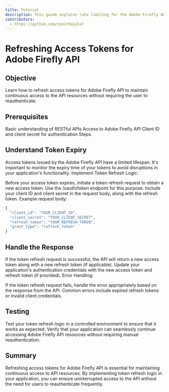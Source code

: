 ```yaml
---
title: Tutorial
description: This guide explains rate limiting for the Adobe Firefly API.
contributors:
  - https://github.com/nimithajalal
---
```

# Refreshing Access Tokens for Adobe Firefly API

## Objective

Learn how to refresh access tokens for Adobe Firefly API to maintain continuous access to the API resources without requiring the user to reauthenticate.

## Prerequisites

Basic understanding of RESTful APIs
Access to Adobe Firefly API
Client ID and client secret for authentication
Steps:

## Understand Token Expiry

Access tokens issued by the Adobe Firefly API have a limited lifespan. It's important to monitor the expiry time of your tokens to avoid disruptions in your application's functionality.
Implement Token Refresh Logic:

Before your access token expires, initiate a token refresh request to obtain a new access token. Use the /oauth/token endpoint for this purpose.
Include your client ID and client secret in the request body, along with the refresh token.
Example request body:
```js
{
  "client_id": "YOUR_CLIENT_ID",
  "client_secret": "YOUR_CLIENT_SECRET",
  "refresh_token": "YOUR_REFRESH_TOKEN",
  "grant_type": "refresh_token"
}
```

## Handle the Response

If the token refresh request is successful, the API will return a new access token along with a new refresh token (if applicable).
Update your application's authentication credentials with the new access token and refresh token (if provided).
Error Handling:

If the token refresh request fails, handle the error appropriately based on the response from the API.
Common errors include expired refresh tokens or invalid client credentials.

## Testing

Test your token refresh logic in a controlled environment to ensure that it works as expected.
Verify that your application can seamlessly continue accessing Adobe Firefly API resources without requiring manual reauthentication.

## Summary

Refreshing access tokens for Adobe Firefly API is essential for maintaining continuous access to API resources. By implementing token refresh logic in your application, you can ensure uninterrupted access to the API without the need for users to reauthenticate frequently.
